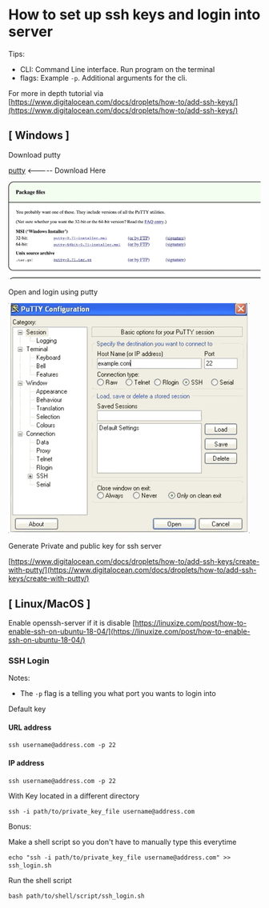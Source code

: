 # How to set up ssh keys and login into server

Tips: 
  - CLI: Command Line interface. Run program on the terminal
  - flags: Example `-p`. Additional arguments for the cli.

For more in depth tutorial via [https://www.digitalocean.com/docs/droplets/how-to/add-ssh-keys/](https://www.digitalocean.com/docs/droplets/how-to/add-ssh-keys/)

## [ Windows ]

Download putty

[putty](https://www.chiark.greenend.org.uk/~sgtatham/putty/latest.html) <----- Download Here

![putty](./images/putty.gif) 

Open and login using putty

![putty](./images/putty-login.gif) 

Generate Private and public key for ssh server

[https://www.digitalocean.com/docs/droplets/how-to/add-ssh-keys/create-with-putty/](https://www.digitalocean.com/docs/droplets/how-to/add-ssh-keys/create-with-putty/)

## [ Linux/MacOS ]

Enable openssh-server if it is disable [https://linuxize.com/post/how-to-enable-ssh-on-ubuntu-18-04/](https://linuxize.com/post/how-to-enable-ssh-on-ubuntu-18-04/)

### SSH Login

Notes:

- The `-p` flag is a telling you what port you wants to login into

Default key 

#### URL address

    ssh username@address.com -p 22 

#### IP address

    ssh username@address.com -p 22 

With Key located in a different directory

    ssh -i path/to/private_key_file username@address.com

Bonus:

Make a shell script so you don't have to manually type this everytime

    echo "ssh -i path/to/private_key_file username@address.com" >> ssh_login.sh

Run the shell script

    bash path/to/shell/script/ssh_login.sh

    